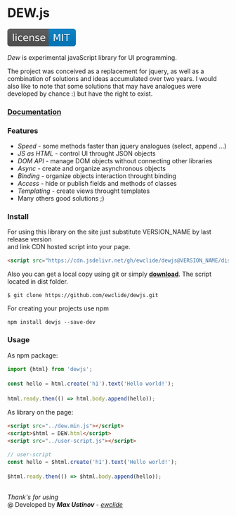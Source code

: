 # DEW.js

![license](img/license.svg)

*Dew* is experimental javaScript library for UI programming.

The project was conceived as a replacement for jquery, as well as a combination of solutions and ideas accumulated over two years.
I would also like to note that some solutions that may have analogues were developed by chance :) but have the right to exist.

### **[Documentation][3]**

### Features

- *Speed* - some methods faster than jquery analogues (select, append ...)
- *JS as HTML* - control UI throught JSON objects
- *DOM API* - manage DOM objects without connecting other libraries
- *Async* - create and organize asynchronous objects
- *Binding* - organize objects interaction throught binding
- *Access* - hide or publish fields and methods of classes
- *Templating* - create views throught templates
- Many others good solutions ;)

### Install

For using this library on the site just substitute VERSION_NAME by last release version  
and link CDN hosted script into your page.  

```html
<script src="https://cdn.jsdelivr.net/gh/ewclide/dewjs@VERSION_NAME/dist/dew.min.js"></script>
```
Also you can get a local copy using git or simply **[download][1]**.
The script located in dist folder.

	$ git clone https://github.com/ewclide/dewjs.git

For creating your projects use npm

	npm install dewjs --save-dev

### Usage

As npm package:

```js
import {html} from 'dewjs';

const hello = html.create('h1').text('Hello world!');

html.ready.then(() => html.body.append(hello));
```

As library on the page:
```html
<script src="../dew.min.js"></script>
<script>$html = DEW.html</script>
<script src="../user-script.js"></script>
```
```js
// user-script
const hello = $html.create('h1').text('Hello world!');

$html.ready.then(() => $html.body.append(hello));
```

##
*Thank's for using*  
@ Developed by ***Max Ustinov*** - *[ewclide][4]*

[1]: https://github.com/ewclide/dewjs/archive/master.zip  "download"
[2]: https://dew.ewclide.com/support  "support"
[3]: https://github.com/ewclide/dewjs/tree/master/docs  "documentation"
[4]: https://github.com/ewclide  "ewclide"